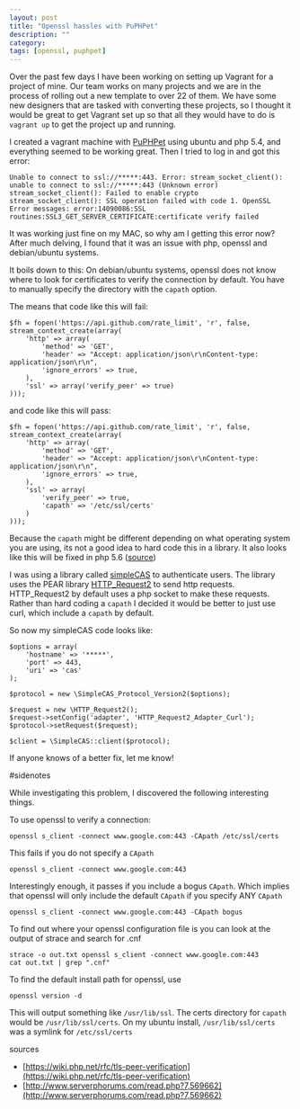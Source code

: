 ```yaml
---
layout: post
title: "Openssl hassles with PuPHPet"
description: ""
category: 
tags: [openssl, puphpet]
---
```


Over the past few days I have been working on setting up Vagrant for a project of mine.  Our team works on many projects and we are in the process of rolling out a new template to over 22 of them.  We have some new designers that are tasked with converting these projects, so I thought it would be great to get Vagrant set up so that all they would have to do is `vagrant up` to get the project up and running.

I created a vagrant machine with [PuPHPet](https://puphpet.com/) using ubuntu and php 5.4, and everything seemed to be working great.  Then I tried to log in and got this error:

```
Unable to connect to ssl://*****:443. Error: stream_socket_client(): unable to connect to ssl://*****:443 (Unknown error) stream_socket_client(): Failed to enable crypto stream_socket_client(): SSL operation failed with code 1. OpenSSL Error messages: error:14090086:SSL routines:SSL3_GET_SERVER_CERTIFICATE:certificate verify failed
```

It was working just fine on my MAC, so why am I getting this error now?  After much delving, I found that it was an issue with php, openssl and debian/ubuntu systems.

It boils down to this:
On debian/ubuntu systems, openssl does not know where to look for certificates to verify the connection by default.  You have to manually specify the directory with the `capath` option.

The means that code like this will fail:

```
$fh = fopen('https://api.github.com/rate_limit', 'r', false, stream_context_create(array(
    'http' => array(
        'method' => 'GET',
        'header' => "Accept: application/json\r\nContent-type: application/json\r\n",
        'ignore_errors' => true,
    ),
    'ssl' => array('verify_peer' => true)
)));
```

and code like this will pass:

```
$fh = fopen('https://api.github.com/rate_limit', 'r', false, stream_context_create(array(
    'http' => array(
        'method' => 'GET',
        'header' => "Accept: application/json\r\nContent-type: application/json\r\n",
        'ignore_errors' => true,
    ),
    'ssl' => array(
        'verify_peer' => true,
        'capath' => '/etc/ssl/certs'
    )
)));
```

Because the `capath` might be different depending on what operating system you are using, its not a good idea to hard code this in a library.
It also looks like this will be fixed in php 5.6 ([source](https://wiki.php.net/rfc/tls-peer-verification))

I was using a library called [simpleCAS](https://github.com/saltybeagle/simplecas) to authenticate users.  The library uses the PEAR library [HTTP_Request2](http://pear.php.net/package/HTTP_Request2/) to send http requests.  HTTP_Request2 by default uses a php socket to make these requests.  Rather than hard coding a `capath` I decided it would be better to just use curl, which include a `capath` by default.

So now my simpleCAS code looks like:

```
$options = array(
    'hostname' => '*****',
    'port' => 443,
    'uri' => 'cas'
);

$protocol = new \SimpleCAS_Protocol_Version2($options);

$request = new \HTTP_Request2();
$request->setConfig('adapter', 'HTTP_Request2_Adapter_Curl');
$protocol->setRequest($request);

$client = \SimpleCAS::client($protocol);
```

If anyone knows of a better fix, let me know!


#sidenotes

While investigating this problem, I discovered the following interesting things.

To use openssl to verify a connection:

```
openssl s_client -connect www.google.com:443 -CApath /etc/ssl/certs
```

This fails if you do not specify a `CApath`

```
openssl s_client -connect www.google.com:443
```

Interestingly enough, it passes if you include a bogus `CApath`.  Which implies that openssl will only include the default `CApath` if you specify ANY `CApath`

```
openssl s_client -connect www.google.com:443 -CApath bogus
```

To find out where your openssl configuration file is you can look at the output of strace and search for .cnf

```
strace -o out.txt openssl s_client -connect www.google.com:443
cat out.txt | grep ".cnf"
```

To find the default install path for openssl, use

```
openssl version -d
```

This will output something like `/usr/lib/ssl`.  The certs directory for `capath` would be `/usr/lib/ssl/certs`.  On my ubuntu install, `/usr/lib/ssl/certs` was a symlink for `/etc/ssl/certs`

sources
* [https://wiki.php.net/rfc/tls-peer-verification](https://wiki.php.net/rfc/tls-peer-verification)
* [http://www.serverphorums.com/read.php?7,569662](http://www.serverphorums.com/read.php?7,569662)

